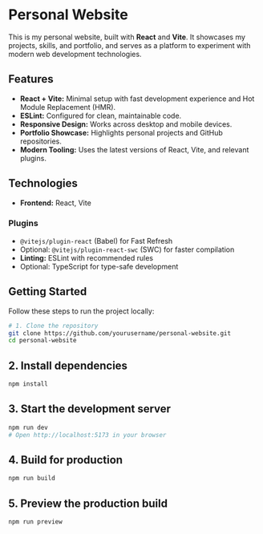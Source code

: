 # Personal Website

This is my personal website, built with **React** and **Vite**. It showcases my projects, skills, and portfolio, and serves as a platform to experiment with modern web development technologies.

## Features

- **React + Vite:** Minimal setup with fast development experience and Hot Module Replacement (HMR).  
- **ESLint:** Configured for clean, maintainable code.  
- **Responsive Design:** Works across desktop and mobile devices.  
- **Portfolio Showcase:** Highlights personal projects and GitHub repositories.  
- **Modern Tooling:** Uses the latest versions of React, Vite, and relevant plugins.

## Technologies

- **Frontend:** React, Vite

### Plugins

- `@vitejs/plugin-react` (Babel) for Fast Refresh  
- Optional: `@vitejs/plugin-react-swc` (SWC) for faster compilation  
- **Linting:** ESLint with recommended rules  
- Optional: TypeScript for type-safe development

## Getting Started

Follow these steps to run the project locally:

```bash
# 1. Clone the repository
git clone https://github.com/yourusername/personal-website.git
cd personal-website
```

## 2. Install dependencies
```bash
npm install
```

## 3. Start the development server
```bash
npm run dev
# Open http://localhost:5173 in your browser
```

## 4. Build for production
```bash
npm run build
```

## 5. Preview the production build
```bash
npm run preview
```
